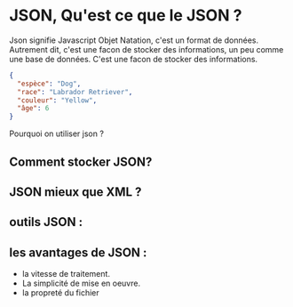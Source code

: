 
# JSON, Qu'est ce que le JSON ?

Json signifie Javascript Objet Natation, c'est un format de données. Autrement dit, c'est une facon de stocker des informations, un peu comme une base de données. C'est une facon de stocker des informations.

```Json
{
  "espèce": "Dog",
  "race": "Labrador Retriever",
  "couleur": "Yellow",
  "âge": 6
}

```

Pourquoi on utiliser json ? 


## Comment stocker JSON?


## JSON mieux que XML ?


## outils JSON :


## les avantages de JSON : 
- la vitesse de traitement.
- La simplicité de mise en oeuvre.
- la propreté du fichier
  